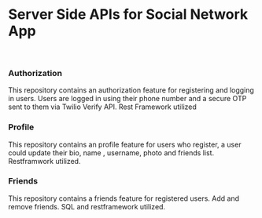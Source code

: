 <h1>Server Side APIs for Social Network App</h1><br>

<h3>Authorization</h3>
This repository contains an authorization feature for registering and logging in users. Users are logged in using their phone number and a secure OTP sent to them via
Twilio Verify API. Rest Framework utilized

<h3>Profile</h3>
This repository contains an profile feature for users who register, a user could update their bio, name , username, photo and friends list. Restframwork utilized.

<h3>Friends</h3>
This repository contains a friends feature for registered users. Add and remove friends. SQL and restframework utilized.

